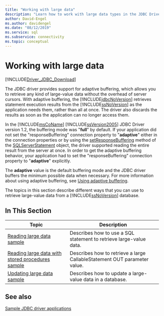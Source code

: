 ```yaml
---
title: "Working with large data"
description: "Learn how to work with large data types in the JDBC Driver for SQL Server in these sample applications."
author: David-Engel
ms.author: davidengel
ms.date: "08/12/2019"
ms.service: sql
ms.subservice: connectivity
ms.topic: conceptual
---
```

# Working with large data

[!INCLUDE[Driver_JDBC_Download](../../includes/driver_jdbc_download.md)]

The JDBC driver provides support for adaptive buffering, which allows you to retrieve any kind of large-value data without the overhead of server cursors. With adaptive buffering, the [!INCLUDE[jdbcNoVersion](../../includes/jdbcnoversion_md.md)] retrieves statement execution results from the [!INCLUDE[ssNoVersion](../../includes/ssnoversion-md.md)] as the application needs them, rather than all at once. The driver also discards the results as soon as the application can no longer access them.

In the [!INCLUDE[msCoName](../../includes/msconame-md.md)] [!INCLUDE[ssVersion2005](../../includes/ssversion2005-md.md)] JDBC Driver version 1.2, the buffering mode was "**full**" by default. If your application did not set the "responseBuffering" connection property to "**adaptive**" either in the connection properties or by using the [setResponseBuffering](reference/setresponsebuffering-method-sqlserverstatement.md) method of the [SQLServerStatement](reference/sqlserverstatement-class.md) object, the driver supported reading the entire result from the server at once. In order to get the adaptive buffering behavior, your application had to set the "responseBuffering" connection property to "**adaptive**" explicitly.

The **adaptive** value is the default buffering mode and the JDBC driver buffers the minimum possible data when necessary. For more information about using adaptive buffering, see [Using adaptive buffering](using-adaptive-buffering.md).

 The topics in this section describe different ways that you can use to retrieve large-value data from a [!INCLUDE[ssNoVersion](../../includes/ssnoversion-md.md)] database.

## In This Section

| Topic                                                                                                   | Description                                                              |
| ------------------------------------------------------------------------------------------------------- | ------------------------------------------------------------------------ |
| [Reading large data sample](reading-large-data-sample.md)                                               | Describes how to use a SQL statement to retrieve large-value data.       |
| [Reading large data with stored procedures sample](reading-large-data-with-stored-procedures-sample.md) | Describes how to retrieve a large CallableStatement OUT parameter value. |
| [Updating large data sample](updating-large-data-sample.md)                                             | Describes how to update a large-value data in a database.                |

## See also

[Sample JDBC driver applications](sample-jdbc-driver-applications.md)
